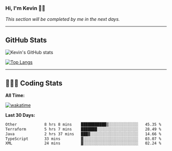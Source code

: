 ### Hi, I'm Kevin 👋🏻

_This section will be completed by me in the next days._


--- 
## GitHub Stats
![Kevin's GitHub stats](https://github-readme-stats.vercel.app/api?username=kevin-kraus&show_icons=true&theme=dark)

[![Top Langs](https://github-readme-stats.vercel.app/api/top-langs/?username=kevin-kraus&layout=compact&theme=dark)]()

---
## 🧑🏻‍💻 Coding Stats

**All Time:**

[![wakatime](https://wakatime.com/badge/user/2ee1869b-72a2-4c21-b5f7-e95432f5a1cf.svg?style=flat)](https://wakatime.com/@2ee1869b-72a2-4c21-b5f7-e95432f5a1cf)

**Last 30 Days:**

<!--START_SECTION:waka-->

```txt
Other            8 hrs 8 mins    ███████████▒░░░░░░░░░░░░░   45.35 %
Terraform        5 hrs 7 mins    ███████░░░░░░░░░░░░░░░░░░   28.49 %
Java             2 hrs 37 mins   ███▓░░░░░░░░░░░░░░░░░░░░░   14.66 %
TypeScript       33 mins         ▓░░░░░░░░░░░░░░░░░░░░░░░░   03.07 %
XML              24 mins         ▓░░░░░░░░░░░░░░░░░░░░░░░░   02.24 %
```

<!--END_SECTION:waka-->
